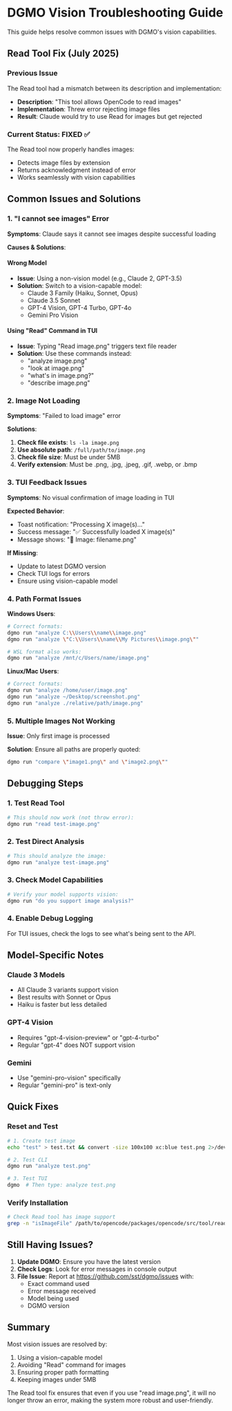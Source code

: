 # DGMO Vision Troubleshooting Guide

This guide helps resolve common issues with DGMO's vision capabilities.

## Read Tool Fix (July 2025)

### Previous Issue

The Read tool had a mismatch between its description and implementation:

- **Description**: "This tool allows OpenCode to read images"
- **Implementation**: Threw error rejecting image files
- **Result**: Claude would try to use Read for images but get rejected

### Current Status: FIXED ✅

The Read tool now properly handles images:

- Detects image files by extension
- Returns acknowledgment instead of error
- Works seamlessly with vision capabilities

## Common Issues and Solutions

### 1. "I cannot see images" Error

**Symptoms**: Claude says it cannot see images despite successful loading

**Causes & Solutions**:

#### Wrong Model

- **Issue**: Using a non-vision model (e.g., Claude 2, GPT-3.5)
- **Solution**: Switch to a vision-capable model:
  - Claude 3 Family (Haiku, Sonnet, Opus)
  - Claude 3.5 Sonnet
  - GPT-4 Vision, GPT-4 Turbo, GPT-4o
  - Gemini Pro Vision

#### Using "Read" Command in TUI

- **Issue**: Typing "Read image.png" triggers text file reader
- **Solution**: Use these commands instead:
  - "analyze image.png"
  - "look at image.png"
  - "what's in image.png?"
  - "describe image.png"

### 2. Image Not Loading

**Symptoms**: "Failed to load image" error

**Solutions**:

1. **Check file exists**: `ls -la image.png`
2. **Use absolute path**: `/full/path/to/image.png`
3. **Check file size**: Must be under 5MB
4. **Verify extension**: Must be .png, .jpg, .jpeg, .gif, .webp, or .bmp

### 3. TUI Feedback Issues

**Symptoms**: No visual confirmation of image loading in TUI

**Expected Behavior**:

- Toast notification: "Processing X image(s)..."
- Success message: "✅ Successfully loaded X image(s)"
- Message shows: "📎 Image: filename.png"

**If Missing**:

- Update to latest DGMO version
- Check TUI logs for errors
- Ensure using vision-capable model

### 4. Path Format Issues

**Windows Users**:

```bash
# Correct formats:
dgmo run "analyze C:\\Users\\name\\image.png"
dgmo run "analyze \"C:\\Users\\name\\My Pictures\\image.png\""

# WSL format also works:
dgmo run "analyze /mnt/c/Users/name/image.png"
```

**Linux/Mac Users**:

```bash
# Correct formats:
dgmo run "analyze /home/user/image.png"
dgmo run "analyze ~/Desktop/screenshot.png"
dgmo run "analyze ./relative/path/image.png"
```

### 5. Multiple Images Not Working

**Issue**: Only first image is processed

**Solution**: Ensure all paths are properly quoted:

```bash
dgmo run "compare \"image1.png\" and \"image2.png\""
```

## Debugging Steps

### 1. Test Read Tool

```bash
# This should now work (not throw error):
dgmo run "read test-image.png"
```

### 2. Test Direct Analysis

```bash
# This should analyze the image:
dgmo run "analyze test-image.png"
```

### 3. Check Model Capabilities

```bash
# Verify your model supports vision:
dgmo run "do you support image analysis?"
```

### 4. Enable Debug Logging

For TUI issues, check the logs to see what's being sent to the API.

## Model-Specific Notes

### Claude 3 Models

- All Claude 3 variants support vision
- Best results with Sonnet or Opus
- Haiku is faster but less detailed

### GPT-4 Vision

- Requires "gpt-4-vision-preview" or "gpt-4-turbo"
- Regular "gpt-4" does NOT support vision

### Gemini

- Use "gemini-pro-vision" specifically
- Regular "gemini-pro" is text-only

## Quick Fixes

### Reset and Test

```bash
# 1. Create test image
echo "test" > test.txt && convert -size 100x100 xc:blue test.png 2>/dev/null || touch test.png

# 2. Test CLI
dgmo run "analyze test.png"

# 3. Test TUI
dgmo  # Then type: analyze test.png
```

### Verify Installation

```bash
# Check Read tool has image support
grep -n "isImageFile" /path/to/opencode/packages/opencode/src/tool/read.ts
```

## Still Having Issues?

1. **Update DGMO**: Ensure you have the latest version
2. **Check Logs**: Look for error messages in console output
3. **File Issue**: Report at https://github.com/sst/dgmo/issues with:
   - Exact command used
   - Error message received
   - Model being used
   - DGMO version

## Summary

Most vision issues are resolved by:

1. Using a vision-capable model
2. Avoiding "Read" command for images
3. Ensuring proper path formatting
4. Keeping images under 5MB

The Read tool fix ensures that even if you use "read image.png", it will no longer throw an error,
making the system more robust and user-friendly.
